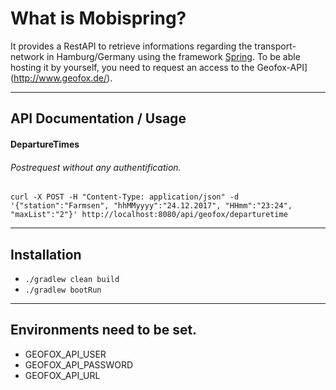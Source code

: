 # What is Mobispring?
It provides a RestAPI to retrieve informations regarding the transport-network in Hamburg/Germany using the framework [Spring](https://projects.spring.io/spring-boot/).
To be able hosting it by yourself, you need to request an access to the Geofox-API](http://www.geofox.de/).
___
## API Documentation / Usage

#### DepartureTimes
###### Postrequest without any authentification.
``` curl -X POST -H "Content-Type: application/json" -d '{"station":"Farmsen", "hhMMyyyy":"24.12.2017", "HHmm":"23:24", "maxList":"2"}' http://localhost:8080/api/geofox/departuretime ```
___
## Installation
- ```./gradlew clean build```
- ```./gradlew bootRun```
___
## Environments need to be set.
- GEOFOX_API_USER 
- GEOFOX_API_PASSWORD
- GEOFOX_API_URL


